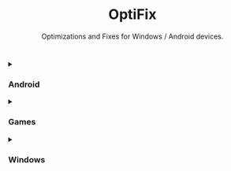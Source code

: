 <div align="center"><h1>OptiFix</h1>
<p>Optimizations and Fixes for Windows / Android devices.</p></div>

#

<details>
<summary><h3>Android</h3></summary>
<div align="center">

| Software | Author | Version | Root |
|----------|--------|---------|------|
| <a href="https://adaway.org/">AdAway</a> | <a href="https://github.com/AdAway">AdAway</a> | <img src="https://img.shields.io/github/release/AdAway/AdAway.svg?style=flat&color=007e5f&label=" /> | 🟥 |
| <a href="https://f-droid.org/packages/s1m.savertuner/">SaverTuner</a> | <a href="https://codeberg.org/s1m">s1m</a> |  | 🟥 |
| <a href="https://play.google.com/store/apps/details?id=eu.thedarken.sdm">SD Maid</a> | <a href="https://github.com/d4rken">Matthias Urhahn</a> |  | 🟥 |
</div></details>

<details>
<summary><h3>Games</h3></summary>
<h3><ul><li>Minecraft</li></ul></h3>
<div align="center">

| Pack | Loader | Version |
|------|--------|---------|
| <a href="https://www.curseforge.com/minecraft/modpacks/breakneck">Breakneck: Optimized</a> | Fabric | 1.20.6 |
| <a href="https://www.curseforge.com/minecraft/modpacks/fabulously-optimized">Fabulously Optimized</a> | Fabric | 1.20.6 |
| <a href="https://modrinth.com/modpack/remarkably">Remarkably Optimized</a> | Fabric | 1.20.6 |
| <a href="https://www.curseforge.com/minecraft/modpacks/cubed-optimized">Cubed Optimized FPS</a> | Fabric | 1.20.4 |
| <a href="https://modrinth.com/modpack/sop">Simply Optimized</a> | Fabric | 1.20.4 |
| <a href="https://modrinth.com/modpack/perfectlyoptimized">Perfectly Optimized</a> | Fabric | 1.20.2 |
| <a href="https://www.curseforge.com/minecraft/modpacks/minecraft-optimization-pack">Optimization Pack</a> | Fabric | 1.19.4 |
</div></details>

<details>
<summary><h3>Windows</h3></summary>
<div align="center">

| Software | Author | Tutorial |
|----------|--------|----------|
| <a href="https://github.com/ChrisTitusTech/winutil#usage">Chris Titus Tech's Windows Utility</a> | <a href="https://github.com/ChrisTitusTech"><img width="200" src="https://raw.githubusercontent.com/ChrisTitusTech/ChrisTitusTech/main/ctt-600px-github.png"></a> | <a href="https://www.youtube.com/watch?v=5_AaHXrelTE" target="_blank" rel="noreferrer"><picture><source media="(prefers-color-scheme: dark)" srcset="https://raw.githubusercontent.com/danielcranney/readme-generator/main/public/icons/socials/youtube-dark.svg" /><source media="(prefers-color-scheme: light)" srcset="https://raw.githubusercontent.com/danielcranney/readme-generator/main/public/icons/socials/youtube.svg" /><img src="https://raw.githubusercontent.com/danielcranney/readme-generator/main/public/icons/socials/youtube.svg" width="32" height="32" /></picture>
| Optimization Guide | <a href="https://www.youtube.com/@khorvietech"><img width="50" src="https://yt3.googleusercontent.com/btgOXkYsQuTuzR_wjIy2zaoQuPlWbyyIsRd6jVeu0rMQ776--zgk3LYTyJZkHmGl9JkC7xik=s176-c-k-c0x00ffffff-no-rj"></a> | <a href="https://www.youtube.com/watch?v=iBiNfa32AnE"><picture><source media="(prefers-color-scheme: dark)" srcset="https://raw.githubusercontent.com/danielcranney/readme-generator/main/public/icons/socials/youtube-dark.svg" /><source media="(prefers-color-scheme: light)" srcset="https://raw.githubusercontent.com/danielcranney/readme-generator/main/public/icons/socials/youtube.svg" /><img src="https://raw.githubusercontent.com/danielcranney/readme-generator/main/public/icons/socials/youtube.svg" width="32" height="32" /></picture>
</div></details>
